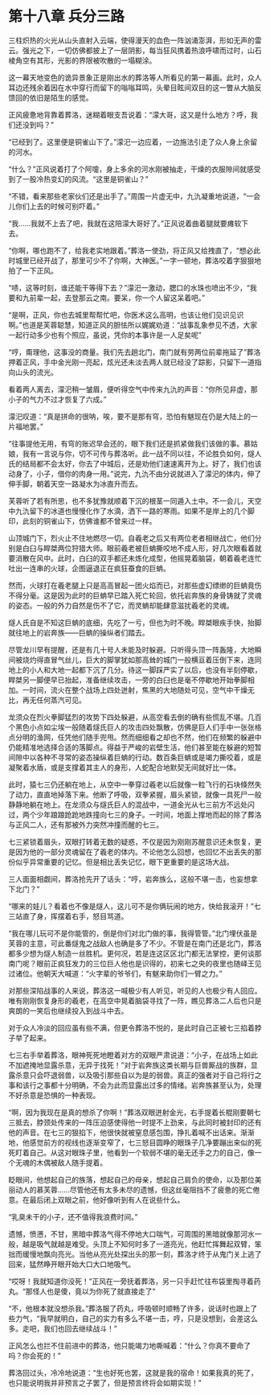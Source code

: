 # 第十八章  兵分三路 #


三柱炽热的火光从山头直射入云端，使得漫天的血色一阵汹涌澎湃，形如无声的雷云。强光之下，一切仿佛都披上了一层阴影，每当狂风携着热浪呼啸而过时，山石棱角空有其形，光影的界限被吹散的一塌糊涂。
　　

这一幕天地变色的诡异景象正是刚出水的葬洛等人所看见的第一幕画。此时，众人耳边还残余着因在水中穿行而留下的嗡嗡耳鸣，头晕目眩间双目的这一瞥从大脑反馈回的依旧是陌生的感觉。
　　

正风疲惫地背靠着葬洛，迷糊着眼支吾说着：“濛大哥，这又是什么地方？呼，我们还没到吗？”
　　

“已经到了。这里便是铜雀山下了。”濛汜一边应着，一边施法引走了众人身上余留的河水。
　　

“什么？”正风说着打了个阿嚏，身上多余的河水刚被抽走，干燥的衣服隙间就感受到了一股冷热变幻的风流。“这里是铜雀山？”
　　

“不错，看来那些老家伙们还是出手了。”周围一片虚无中，九氿凝重地说道，“一会儿你们上去的时候可别吓着。”
　　

“我……我就不上去了吧，我就在这陪濛大哥好了。”正风说着曲着腿就要瘫软下去。
　　

“你啊，哪也跑不了，给我老实地跟着。”葬洛一使劲，将正风又给拽直了，“想必此时城里已经开战了，那里可少不了你啊，大神医。”一字一顿地，葬洛咬着字狠狠地拍了一下正风。
　　

“啧，这等时刻，谁还能干等得下去？”濛汜一激动，腮口的水珠也喷出不少，“我要和九前辈一起，去登那云之南。要呆，你一个人留这呆着吧。”
　　

“是啊，正风，你也去城里帮帮忙吧，你医术这么高明，也该让他们见识见识啊。”也道是芙蓉聪慧，知道正风的胆怯所以娓娓劝道：“战事乱象参见不透，大家一起行动多少也有个照应，虽说，凭你的本事许是一人足矣呢”
　　

“哼，甭理他，这事没的商量。我们先去趟北门，南门就有劳两位前辈拖延了”葬洛押着正风，手中金光刚一亮起，炫光还未淡去两人就已经没了踪影，只留下一道指向山头的流光。
　　

看着两人离去，濛汜稍一皱眉，便听得空气中传来九氿的声音：“你所见非虚，那小子的气力不过才恢复了六成。”
　　

濛汜叹道：“真是拼命的很呐，唉，要不是那有穹，恐怕有魃现在仍是大陆上的一片福地罢。”
　　

“往事提他无用，有穹的账迟早会还的，眼下我们还是抓紧做我们该做的事。慕姑娘，我有一言说与你，切不可传与葬洛听。此一战不同以往，不论胜负如何，燧人氏的结局都不会太好，你去了中城后，还是劝他们速速离开为上。好了，我们也该动身了，小子，借你的肉身一用。”说完，九氿不由分说就进入了濛汜的体内，伸了伸手脚，朝着天空一路凝水为冰直升而去。
　　

芙蓉听了若有所思，也不多犹豫就顺着下沉的根茎一同遁入土中。不一会儿，天空中九氿留下的冰道也慢慢化作了水滴，洒下一路的寒雨。如果不是岸上的几个脚印，此刻的铜雀山下，仿佛谁都不曾来过一样。
　　

山顶城门下，烈火止不住地燃尽一切。自羲老之后又有两位老者相继战亡，他们分别是白臼与睅桀两位狩猎大师。眼前羲老被巨蚺撕咬地不成人形，好几次眼看着就要消散在风中。此时，白臼的双手都还未炼化成型，他摇晃着脑袋，朝着羲老连忙吐出一连串的火球，企图逼退正在疯狂蚕食的巨蚺。
　　

然而，火球打在羲老腿上只是高高冒起一团火焰而已，对那些虚幻缥缈的巨蚺竟伤不得分毫。这是因为此时的巨蚺早已踏入死亡轮回，依托岩奔族的身骨铸就了灵魂的姿态。一般的外力自然是伤不了它，而灵蚺却能肆意滋扰羲老的灵魂。
　　

燧人氏自是不知这巨蚺的底细，先吃了一亏，但也为时不晚。睅桀眼疾手快，抬脚就往地上的岩奔族——巨蚺的操纵者们踏去。
　　

尽管龙川早有提醒，还是有几十号人未能及时躲避。只听得头顶一阵轰隆，大地瞬间被烧灼得直冒气丝儿，巨大的脚掌犹如那高耸的城门一般横亘着压倒下来，连同地上的小人和大地一起都下沉了几分。待这一脚踩严实了以后，也没有半刻停歇，睅桀另一脚便早已抬起，准备继续攻击，一旁的白臼也是毫不停歇地开始拳脚相加。一时间，流火在整个战场上四处迸射，焦黑的大地随处可见，空气中干燥无比，再无任何蒸汽可见。
　　

龙须众在烈火拳脚猛烈的攻势下四处躲避，从高空看去倒的确有些慌乱不堪。几百个黑色小点如尘埃一般随着燧氏巨人的攻击四处飘散，仿佛是巨人们手中一张张格点分明的渔网，任凭他们随手兜甩。然而细细看之却也不然，他们在频繁的躲避中仍能精准地选择合适的落脚点。得益于严峻的岩壁生活，他们甚至能在躲避的短暂间隙中以各种不寻常的姿态操纵着巨蚺的行动。数百条巨蚺或是竭力撕咬着，或是凝聚着水盾，或是支撑着其主人的身形，人蛇配合地默契无间就好比一体。
　　

此时，猿七三仍还躺在地上，从空中一拳穿过羲老以后就像一粒飞行的石块倏然失了动力，直直地掉落下来。他断了呼吸，双拳紧握，眉头紧锁，就像一具死尸一般静静地躺在地上。在龙须众与燧氏巨人的混战中，一道金光从七三前方不远处闪过，两个少年踉踉跄跄地跌撞向七三的身子。一时间，地面上撑地而起的除了葬洛与正风二人，还有那被外力突然冲撞而醒的七三。
　　

七三紧锁着眉头，双眼打转着无数的疑惑，不仅是因为刚刚苏醒意识还未恢复，更是因为他的一部分灵魂留在了羲老的体内。不论他怎么回想，也回忆不出丢失的那份似乎异常重要的记忆。但是相比丢失记忆，眼下更重要的是这场大战。
　　

三人面面相觑间，葬洛抢先开了话头：“哼，岩奔族么，这般不堪一击，也妄想拿下北门？”
　　

“哪来的娃儿？看着也不像是燧人，这儿可不是你俩玩闹的地方，快给我滚开！”七三站直了身，挥摆着右手，怒目骂道。
　　

“我在哪儿玩可不是你能管的，倒是你们对北门做的事，我得管管。”北门埋伏虽是芙蓉的主意，可此番燧鬼之战敌人也确是多了不少。不管是在南门还是北门，葬洛都多少想为燧人制造一丝胜机。更何况，若是连这区区北门都无法掌控，更何谈那南门呢？眼前正疯狂发力的三位巨人他也是识得的，初来七之央的夜里也随峄王见过诸位。他朝天大喊道：“火字辈的爷爷们，有魃来助你们一臂之力。”
　　

对那些深陷战事的人来说，葬洛这一喊极少有人听见，听见的人也极少有人回应。唯有刚刚恢复身形的羲老，在高空中晃着脑袋寻找了一阵，瞧见葬洛二人后也只是爽朗的一笑后也继续投入到战斗中去。
　

对于众人冷淡的回应虽有些不满，但更令葬洛不悦的，是此时自己正被七三掐着脖子举了起来。
　　

七三右手举着葬洛，眼神死死地瞪着对方的双眼严肃说道：“小子，在战场上如此不加遮掩地显露杀意，无异于找死！”对于岩奔族这类长期与巨兽厮战的族群，显露杀意只会吓退弱兽，以及吸引那些自以为是的弱兽。真正的强者对于自己将行之事和该行之事都十分明确，不会为此而显露出过多的情绪。岩奔族甚至认为，处理不好杀意是恐惧的一种表现。
　　

“啊，因为我现在是真的想杀了你啊！”葬洛双眼迸射金光，右手提着长棍刚要朝七三抵去，脖颈处传来的一阵压迫感使得他一时提不上劲来，与此同时被封印的还有他的声音。在七三的狠掐下，他很快就被窒息感包围，挣扎着喊不出话来。渐渐地，他感觉前方的视线也逐渐变窄了，七三怒目圆睁的眼珠子几净要蹦出来似的死死盯着自己。从这对眼珠子里，他看到一个软弱不堪的毫无还手之力的自己，像一个无魂的木偶被敌人随手提着。
　　

眨眼间，他想起自己的族落，想起自己的母亲，想起自己肩负的使命，以及那位美丽动人的慕芙蓉……尽管他还有太多未尽的遗憾，但这丝毫阻挡不了疲惫的死亡倦意。在最后闭上双眼之前，他好像听到有人在说些什么。
　　

“乳臭未干的小子，还不值得我浪费时间。”
　　

遗憾，愤懑，不甘，黑暗中葬洛气得不停地大口喘气，可周围的黑暗就像那河水一般，越是吸气就越是难受。头顶上不知何时多了一道亮光，他赶忙挥舞起双臂，笨拙而缓慢地飘向亮光。当他从亮光处探出头的那一刻，葬洛才终于从鬼门关上逃了回来，猛然睁开眼开始大口大口地吸气。
　　

“哎呀！我就知道你没死！”正风在一旁抚着葬洛，另一只手赶忙往布袋里掏寻着药丸。“那怪人也是傻，竟以为你死了就直接走了”
　　

“不，他根本就没想杀我。”葬洛服了药丸，呼吸顿时顺畅了许多，说话时也跟上了些力气，“我早就明白，自己的实力有多么不堪一击，哼，只是没想到，会差这么多。走吧，我们也回去继续战斗！”
　　

正风怎么也拦不住前进中的葬洛，他只能竭力地嘶喊着：“什么？你真不要命了吗？你会死的！”
　　

葬洛回过头，冷冷地说道：“生也好死也罢，这就是我的宿命！如果我真的死了，也只能说明我并非预言之子罢了，但是预言终将会如期实现！”